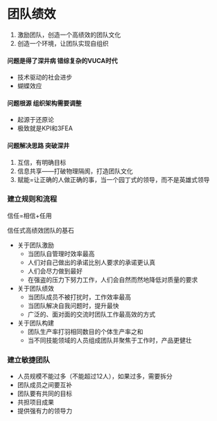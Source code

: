 # 团队绩效

1. 激励团队，创造一个高绩效的团队文化
2. 创造一个环境，让团队实现自组织

#### 问题是得了深井病 错综复杂的VUCA时代

* 技术驱动的社会进步
* 蝴蝶效应

#### 问题根源 组织架构需要调整

* 起源于还原论
* 极致就是KPI和3FEA

#### 问题解决思路 突破深井

1. 互信，有明确目标
2. 信息共享——打破物理隔阂，打造团队文化
3. 赋能=让正确的人做正确的事，当一个园丁式的领导，而不是英雄式领导

### 建立规则和流程

信任=相信+任用

信任式高绩效团队的基石

* 关于团队激励
  * 当团队自管理时效率最高
  * 人们对自己做出的承诺比别人要求的承诺更认真
  * 人们会尽力做到最好
  * 在强盗的压力下努力工作，人们会自然而然地降低对质量的要求
* 关于团队绩效
  * 当团队成员不被打扰时，工作效率最高
  * 当团队解决自我问题时，提升最快
  * 广泛的、面对面的交流时团队工作最高效的方式
* 关于团队构建
  * 团队生产率打羽相同数目的个体生产率之和
  * 当不同技能领域的人员组成团队并聚焦于工作时，产品更健壮

### 建立敏捷团队

* 人员规模不能过多（不能超过12人），如果过多，需要拆分
* 团队成员之间要互补
* 团队要有共同的目标
* 共担项目成果
* 提供强有力的领导力